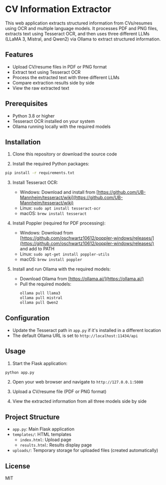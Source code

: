 # CV Information Extractor

This web application extracts structured information from CVs/resumes using OCR and multiple language models. It processes PDF and PNG files, extracts text using Tesseract OCR, and then uses three different LLMs (LLaMA 3, Mistral, and Qwen2) via Ollama to extract structured information.

## Features

- Upload CV/resume files in PDF or PNG format
- Extract text using Tesseract OCR
- Process the extracted text with three different LLMs
- Compare extraction results side by side
- View the raw extracted text

## Prerequisites

- Python 3.8 or higher
- Tesseract OCR installed on your system
- Ollama running locally with the required models

## Installation

1. Clone this repository or download the source code

2. Install the required Python packages:

```bash
pip install -r requirements.txt
```

3. Install Tesseract OCR:
   - Windows: Download and install from [https://github.com/UB-Mannheim/tesseract/wiki](https://github.com/UB-Mannheim/tesseract/wiki)
   - Linux: `sudo apt install tesseract-ocr`
   - macOS: `brew install tesseract`

4. Install Poppler (required for PDF processing):
   - Windows: Download from [https://github.com/oschwartz10612/poppler-windows/releases/](https://github.com/oschwartz10612/poppler-windows/releases/) and add to PATH
   - Linux: `sudo apt-get install poppler-utils`
   - macOS: `brew install poppler`

5. Install and run Ollama with the required models:
   - Download Ollama from [https://ollama.ai/](https://ollama.ai/)
   - Pull the required models:
     ```bash
     ollama pull llama3
     ollama pull mistral
     ollama pull Qwen2
     ```

## Configuration

- Update the Tesseract path in `app.py` if it's installed in a different location
- The default Ollama URL is set to `http://localhost:11434/api`

## Usage

1. Start the Flask application:

```bash
python app.py
```

2. Open your web browser and navigate to `http://127.0.0.1:5000`

3. Upload a CV/resume file (PDF or PNG format)

4. View the extracted information from all three models side by side

## Project Structure

- `app.py`: Main Flask application
- `templates/`: HTML templates
  - `index.html`: Upload page
  - `results.html`: Results display page
- `uploads/`: Temporary storage for uploaded files (created automatically)

## License

MIT
